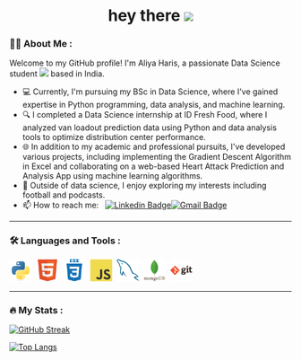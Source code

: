 <h1 align='center'>
  hey there
  <img src="https://media.giphy.com/media/hvRJCLFzcasrR4ia7z/giphy.gif" width="30px"/>
</h1>


### :man_technologist: About Me :

Welcome to my GitHub profile! I'm Aliya Haris, a passionate Data Science student <img src="https://media.giphy.com/media/WUlplcMpOCEmTGBtBW/giphy.gif" width="30"> based in India. 

- 💻 Currently, I'm pursuing my BSc in Data Science, where I've gained expertise in Python programming, data analysis, and machine learning.
- 🔍 I completed a Data Science internship at ID Fresh Food, where I analyzed van loadout prediction data using Python and data analysis tools to optimize distribution center performance.
- 🌐 In addition to my academic and professional pursuits, I've developed various projects, including implementing the Gradient Descent Algorithm in Excel and collaborating on a web-based Heart Attack Prediction and Analysis App using machine learning algorithms.
- 🚀 Outside of data science, I enjoy exploring my interests including football and podcasts.
- 📫 How to reach me: &nbsp; [![Linkedin Badge](https://img.shields.io/badge/-Aliya-blue?style=flat&logo=Linkedin&logoColor=white)](https://www.linkedin.com/in/aliya-haris-6787b6275/)[![Gmail Badge](https://img.shields.io/badge/-Aliya-red?style=flat&logo=Gmail&logoColor=white)](mailto:aliyaharis06@gmail.com)

---

### :hammer_and_wrench: Languages and Tools :

<div>
 <img src="https://github.com/devicons/devicon/blob/master/icons/python/python-original.svg" title="Python" alt="Python" width="40" height="40"/>&nbsp;
 <img src="https://github.com/devicons/devicon/blob/master/icons/html5/html5-original.svg" title="HTML5" alt="HTML" width="40" height="40"/>&nbsp;
 <img src="https://github.com/devicons/devicon/blob/master/icons/css3/css3-plain-wordmark.svg"  title="CSS3" alt="CSS" width="40" height="40"/>&nbsp;
 <img src="https://github.com/devicons/devicon/blob/master/icons/javascript/javascript-original.svg" title="JavaScript" alt="JavaScript" width="40" height="40"/>&nbsp;
 <img src="https://github.com/devicons/devicon/blob/master/icons/mysql/mysql-original.svg" title="MySQL" alt="MySQL" width="40" height="40"/>&nbsp;
 <img src="https://github.com/devicons/devicon/blob/master/icons/mongodb/mongodb-original-wordmark.svg" title="mongoDB"  alt="mongoDB" width="40" height="40"/>&nbsp;
 <img src="https://github.com/devicons/devicon/blob/master/icons/git/git-original-wordmark.svg" title="Git" **alt="Git" width="40" height="40"/>&nbsp;
</div>

---

### :fire: My Stats :

[![GitHub Streak](http://github-readme-streak-stats.herokuapp.com?user=aliya-haris&theme=dark&background=000000)](https://git.io/streak-stats)

[![Top Langs](https://github-readme-stats.vercel.app/api/top-langs/?username=aliya-haris&layout=compact&theme=vision-friendly-dark)](https://github.com/anuraghazra/github-readme-stats)

<!---
aliya-haris/aliya-haris is a ✨ special ✨ repository because its `README.md` (this file) appears on your GitHub profile.
You can click the Preview link to take a look at your changes.
--->
